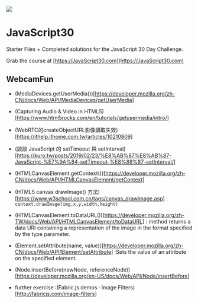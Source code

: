 ![](https://javascript30.com/images/JS3-social-share.png)

# JavaScript30

Starter Files + Completed solutions for the JavaScript 30 Day Challenge.

Grab the course at [https://JavaScript30.com](https://JavaScript30.com)

## WebcamFun

- (MediaDevices.getUserMedia())[https://developer.mozilla.org/zh-CN/docs/Web/API/MediaDevices/getUserMedia]

- (Capturing Audio & Video in HTML5)[https://www.html5rocks.com/en/tutorials/getusermedia/intro/]

- (WebRTC的createObjectURL影像讀取失效)[https://ithelp.ithome.com.tw/articles/10210809]

- (談談 JavaScript 的 setTimeout 與 setInterval)[https://kuro.tw/posts/2019/02/23/%E8%AB%87%E8%AB%87-JavaScript-%E7%9A%84-setTimeout-%E8%88%87-setInterval/]

- (HTMLCanvasElement.getContext())[https://developer.mozilla.org/zh-CN/docs/Web/API/HTMLCanvasElement/getContext]

- (HTML5 canvas drawImage() 方法)[https://www.w3school.com.cn/tags/canvas_drawimage.asp] : `context.drawImage(img,x,y,width,height)`

- (HTMLCanvasElement.toDataURL())[https://developer.mozilla.org/zh-TW/docs/Web/API/HTMLCanvasElement/toDataURL] : method returns a data URI containing a representation of the image in the format specified by the type parameter.

- (Element.setAttribute(name, value))[https://developer.mozilla.org/zh-CN/docs/Web/API/Element/setAttribute] :Sets the value of an attribute on the specified element.

- (Node.insertBefore(newNode, referenceNode))[https://developer.mozilla.org/en-US/docs/Web/API/Node/insertBefore]

- further exercise :(Fabric.js demos · Image Filters)[http://fabricjs.com/image-filters]